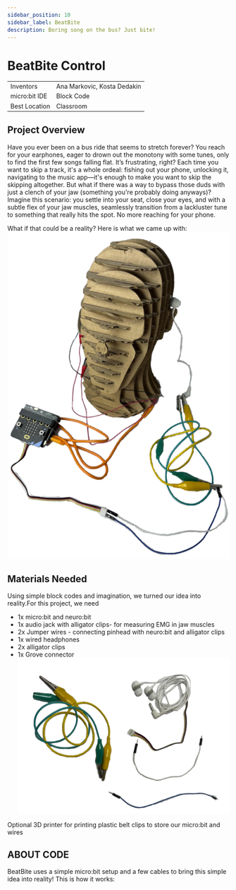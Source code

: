 ```yaml
---
sidebar_position: 10
sidebar_label: BeatBite
description: Boring song on the bus? Just bite!
---
```



# BeatBite Control #
|     |       |
|--------------|--------------
| Inventors     | Ana Markovic, Kosta Dedakin
| micro:bit IDE     | Block Code
| Best Location     | Classroom  

## Project Overview
Have you ever been on a bus ride that seems to stretch forever? You reach for your earphones, eager to drown out the monotony with some tunes, only to find the first few songs falling flat. It’s frustrating, right? Each time you want to skip a track, it's a whole ordeal: fishing out your phone, unlocking it, navigating to the music app—it's enough to make you want to skip the skipping altogether. But what if there was a way to bypass those duds with just a clench of your jaw (something you're probably doing anyways)? Imagine this scenario: you settle into your seat, close your eyes, and with a subtle flex of your jaw muscles,  seamlessly transition from a lackluster tune to something that really hits the spot. No more reaching for your phone.

What if that could be a reality? Here is what we came up with:
![Example](./HeadDisplayBeatBite.png)


## Materials Needed
Using simple block codes and imagination, we
turned our idea into reality.For this project, we need
- 1x micro:bit and neuro:bit
- 1x audio jack with alligator clips- for measuring EMG in jaw muscles
- 2x Jumper wires - connecting pinhead with neuro:bit and alligator clips
- 1x wired headphones
- 2x alligator clips
- 1x Grove connector
  ![materials](./MaterialsBeatBite.png)
  
Optional
3D printer for printing plastic belt clips to store our micro:bit and wires

## ABOUT CODE

BeatBite uses a simple micro:bit setup and a few cables to bring this simple idea into reality! This is how it works:
